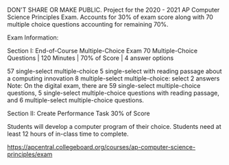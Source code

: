 DON'T SHARE OR MAKE PUBLIC. Project for the 2020 - 2021 AP Computer Science Principles Exam. Accounts for 30% of exam score along with 70 multiple choice questions accounting for remaining 70%.

Exam Information:

Section I: End-of-Course Multiple-Choice Exam 70 Multiple-Choice Questions | 120 Minutes | 70% of Score | 4 answer options

57 single-select multiple-choice 5 single-select with reading passage about a computing innovation 8 multiple-select multiple-choice: select 2 answers Note: On the digital exam, there are 59 single-select multiple-choice questions, 5 single-select multiple-choice questions with reading passage, and 6 multiple-select multiple-choice questions.


Section II: Create Performance Task 30% of Score

Students will develop a computer program of their choice. Students need at least 12 hours of in-class time to complete.

https://apcentral.collegeboard.org/courses/ap-computer-science-principles/exam
